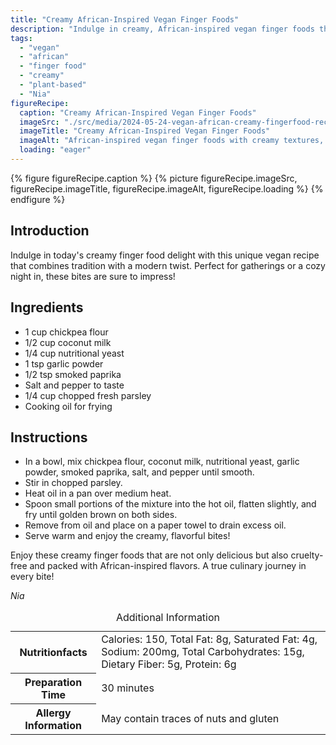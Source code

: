 ```yaml
---
title: "Creamy African-Inspired Vegan Finger Foods"
description: "Indulge in creamy, African-inspired vegan finger foods that are bursting with flavor. Perfect for any occasion, these bites are a delightful twist on traditional recipes."
tags:
  - "vegan"
  - "african"
  - "finger food"
  - "creamy"
  - "plant-based"
  - "Nia"
figureRecipe: 
  caption: "Creamy African-Inspired Vegan Finger Foods"
  imageSrc: "./src/media/2024-05-24-vegan-african-creamy-fingerfood-recipe-8003.png"
  imageTitle: "Creamy African-Inspired Vegan Finger Foods"
  imageAlt: "African-inspired vegan finger foods with creamy textures, rich flavors, and small, ready-to-eat portions on a minimalist table setting."
  loading: "eager"
---
```


{% figure figureRecipe.caption %}
{% picture figureRecipe.imageSrc, figureRecipe.imageTitle, figureRecipe.imageAlt, figureRecipe.loading %}
{% endfigure %}

## Introduction

Indulge in today's creamy finger food delight with this unique vegan recipe that combines tradition with a modern twist. Perfect for gatherings or a cozy night in, these bites are sure to impress!

## Ingredients

- 1 cup chickpea flour
- 1/2 cup coconut milk
- 1/4 cup nutritional yeast
- 1 tsp garlic powder
- 1/2 tsp smoked paprika
- Salt and pepper to taste
- 1/4 cup chopped fresh parsley
- Cooking oil for frying

## Instructions

- In a bowl, mix chickpea flour, coconut milk, nutritional yeast, garlic powder, smoked paprika, salt, and pepper until smooth.
- Stir in chopped parsley.
- Heat oil in a pan over medium heat.
- Spoon small portions of the mixture into the hot oil, flatten slightly, and fry until golden brown on both sides.
- Remove from oil and place on a paper towel to drain excess oil.
- Serve warm and enjoy the creamy, flavorful bites!

Enjoy these creamy finger foods that are not only delicious but also cruelty-free and packed with African-inspired flavors. A true culinary journey in every bite!

*Nia*

<table><caption class='sr-only'>Additional Information</caption><tr><th>Nutritionfacts</th><td>Calories: 150, Total Fat: 8g, Saturated Fat: 4g, Sodium: 200mg, Total Carbohydrates: 15g, Dietary Fiber: 5g, Protein: 6g&nbsp;</td></tr><tr><th>Preparation Time</th><td>30 minutes&nbsp;</td></tr><tr><th>Allergy Information</th><td>May contain traces of nuts and gluten&nbsp;</td></tr></table>

